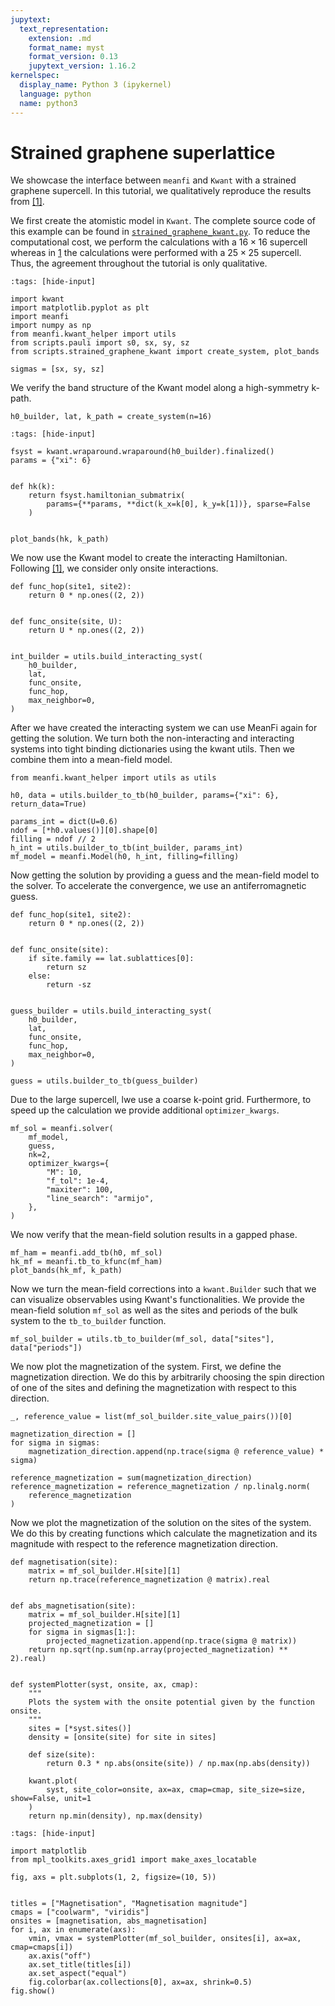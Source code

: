 ```yaml
---
jupytext:
  text_representation:
    extension: .md
    format_name: myst
    format_version: 0.13
    jupytext_version: 1.16.2
kernelspec:
  display_name: Python 3 (ipykernel)
  language: python
  name: python3
---
```


# Strained graphene superlattice

We showcase the interface between `meanfi` and `Kwant` with a strained graphene supercell. In this tutorial, we qualitatively reproduce the results from [[1]](https://doi.org/10.1088/2053-1583/ac0b48).

We first create the atomistic model in `Kwant`. The complete source code of this example can be found in [`strained_graphene_kwant.py`](./scripts/strained_graphene_kwant.py). To reduce the computational cost, we perform the calculations with a $16 \times 16$ supercell whereas in [1](https://doi.org/10.1088/2053-1583/ac0b48) the calculations were performed with a $25 \times 25$ supercell. Thus, the agreement throughout the tutorial is only qualitative.

```{code-cell} ipython3
:tags: [hide-input]

import kwant
import matplotlib.pyplot as plt
import meanfi
import numpy as np
from meanfi.kwant_helper import utils
from scripts.pauli import s0, sx, sy, sz
from scripts.strained_graphene_kwant import create_system, plot_bands

sigmas = [sx, sy, sz]
```

We verify the band structure of the Kwant model along a high-symmetry k-path.

```{code-cell} ipython3
h0_builder, lat, k_path = create_system(n=16)
```

```{code-cell} ipython3
:tags: [hide-input]

fsyst = kwant.wraparound.wraparound(h0_builder).finalized()
params = {"xi": 6}


def hk(k):
    return fsyst.hamiltonian_submatrix(
        params={**params, **dict(k_x=k[0], k_y=k[1])}, sparse=False
    )


plot_bands(hk, k_path)
```

We now use the Kwant model to create the interacting Hamiltonian. Following [[1]](https://doi.org/10.1088/2053-1583/ac0b48), we consider only onsite interactions.

```{code-cell} ipython3
def func_hop(site1, site2):
    return 0 * np.ones((2, 2))


def func_onsite(site, U):
    return U * np.ones((2, 2))


int_builder = utils.build_interacting_syst(
    h0_builder,
    lat,
    func_onsite,
    func_hop,
    max_neighbor=0,
)
```

After we have created the interacting system we can use MeanFi again for getting the solution. We turn both the non-interacting and interacting systems into tight binding dictionaries using the kwant utils. Then we combine them into a mean-field model.

```{code-cell} ipython3
from meanfi.kwant_helper import utils as utils

h0, data = utils.builder_to_tb(h0_builder, params={"xi": 6}, return_data=True)

params_int = dict(U=0.6)
ndof = [*h0.values()][0].shape[0]
filling = ndof // 2
h_int = utils.builder_to_tb(int_builder, params_int)
mf_model = meanfi.Model(h0, h_int, filling=filling)
```

Now getting the solution by providing a guess and the mean-field model to the solver. To accelerate the convergence, we use an antiferromagnetic guess.

```{code-cell} ipython3
def func_hop(site1, site2):
    return 0 * np.ones((2, 2))


def func_onsite(site):
    if site.family == lat.sublattices[0]:
        return sz
    else:
        return -sz


guess_builder = utils.build_interacting_syst(
    h0_builder,
    lat,
    func_onsite,
    func_hop,
    max_neighbor=0,
)

guess = utils.builder_to_tb(guess_builder)
```

Due to the large supercell, lwe use a coarse k-point grid. Furthermore, to speed up the calculation we provide additional `optimizer_kwargs`.

```{code-cell} ipython3
mf_sol = meanfi.solver(
    mf_model,
    guess,
    nk=2,
    optimizer_kwargs={
        "M": 10,
        "f_tol": 1e-4,
        "maxiter": 100,
        "line_search": "armijo",
    },
)
```

We now verify that the mean-field solution results in a gapped phase.

```{code-cell} ipython3
mf_ham = meanfi.add_tb(h0, mf_sol)
hk_mf = meanfi.tb_to_kfunc(mf_ham)
plot_bands(hk_mf, k_path)
```

Now we turn the mean-field corrections into a `kwant.Builder` such that we can visualize observables using Kwant's functionalities. We provide the mean-field solution `mf_sol` as well as the sites and periods of the bulk system to the `tb_to_builder` function.

```{code-cell} ipython3
mf_sol_builder = utils.tb_to_builder(mf_sol, data["sites"], data["periods"])
```

We now plot the magnetization of the system. First, we define the magnetization direction. We do this by arbitrarily choosing the spin direction of one of the sites and defining the magnetization with respect to this direction.

```{code-cell} ipython3
_, reference_value = list(mf_sol_builder.site_value_pairs())[0]

magnetization_direction = []
for sigma in sigmas:
    magnetization_direction.append(np.trace(sigma @ reference_value) * sigma)

reference_magnetization = sum(magnetization_direction)
reference_magnetization = reference_magnetization / np.linalg.norm(
    reference_magnetization
)
```

Now we plot the magnetization of the solution on the sites of the system. We do this by creating functions which calculate the magnetization and its magnitude with respect to the reference magnetization direction.

```{code-cell} ipython3
def magnetisation(site):
    matrix = mf_sol_builder.H[site][1]
    return np.trace(reference_magnetization @ matrix).real


def abs_magnetisation(site):
    matrix = mf_sol_builder.H[site][1]
    projected_magnetization = []
    for sigma in sigmas[1:]:
        projected_magnetization.append(np.trace(sigma @ matrix))
    return np.sqrt(np.sum(np.array(projected_magnetization) ** 2).real)


def systemPlotter(syst, onsite, ax, cmap):
    """
    Plots the system with the onsite potential given by the function onsite.
    """
    sites = [*syst.sites()]
    density = [onsite(site) for site in sites]

    def size(site):
        return 0.3 * np.abs(onsite(site)) / np.max(np.abs(density))

    kwant.plot(
        syst, site_color=onsite, ax=ax, cmap=cmap, site_size=size, show=False, unit=1
    )
    return np.min(density), np.max(density)
```

```{code-cell} ipython3
:tags: [hide-input]

import matplotlib
from mpl_toolkits.axes_grid1 import make_axes_locatable

fig, axs = plt.subplots(1, 2, figsize=(10, 5))


titles = ["Magnetisation", "Magnetisation magnitude"]
cmaps = ["coolwarm", "viridis"]
onsites = [magnetisation, abs_magnetisation]
for i, ax in enumerate(axs):
    vmin, vmax = systemPlotter(mf_sol_builder, onsites[i], ax=ax, cmap=cmaps[i])
    ax.axis("off")
    ax.set_title(titles[i])
    ax.set_aspect("equal")
    fig.colorbar(ax.collections[0], ax=ax, shrink=0.5)
fig.show()
```
